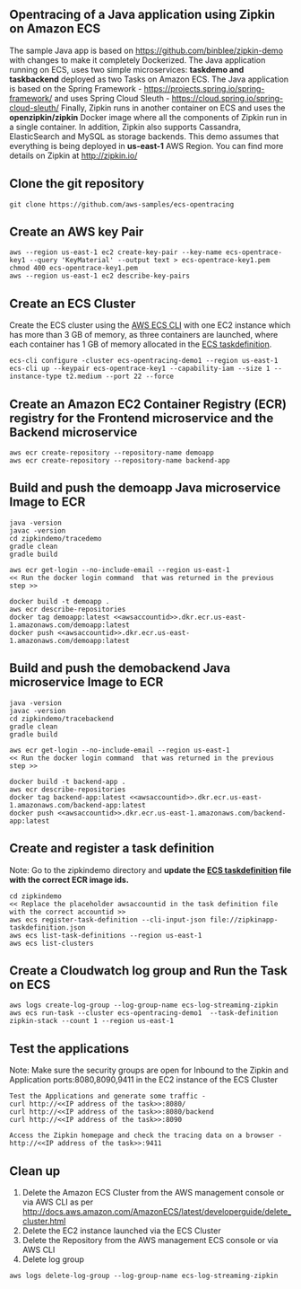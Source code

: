 ## Opentracing of a Java application using Zipkin on Amazon ECS
The sample Java app is based on https://github.com/binblee/zipkin-demo with changes to make it completely Dockerized. The Java application running on ECS, uses two simple microservices: **taskdemo and taskbackend** deployed as two Tasks on Amazon ECS. The Java application is based on the Spring Framework - https://projects.spring.io/spring-framework/ and uses Spring Cloud Sleuth - https://cloud.spring.io/spring-cloud-sleuth/ Finally, Zipkin runs in another container on ECS and uses the **openzipkin/zipkin** Docker image where all the components of Zipkin run in a single container. In addition, Zipkin also supports Cassandra, ElasticSearch and MySQL as storage backends. This demo assumes that everything is being deployed in **us-east-1** AWS Region. You can find more details on Zipkin at http://zipkin.io/

## Clone the git repository
```
git clone https://github.com/aws-samples/ecs-opentracing
```

## Create an AWS key Pair
```
aws --region us-east-1 ec2 create-key-pair --key-name ecs-opentrace-key1 --query 'KeyMaterial' --output text > ecs-opentrace-key1.pem
chmod 400 ecs-opentrace-key1.pem
aws --region us-east-1 ec2 describe-key-pairs
```

## Create an ECS Cluster
Create the ECS cluster using the [AWS ECS CLI](http://docs.aws.amazon.com/AmazonECS/latest/developerguide/ECS_CLI_installation.html) with one EC2 instance which has more than 3 GB of memory, as three containers are launched, where each container has 1 GB of memory allocated in the [ECS taskdefinition](./zipkinapp-taskdefinition.json).

```
ecs-cli configure -cluster ecs-opentracing-demo1 --region us-east-1
ecs-cli up --keypair ecs-opentrace-key1 --capability-iam --size 1 --instance-type t2.medium --port 22 --force
```

## Create an Amazon EC2 Container Registry (ECR) registry for the Frontend microservice and the Backend microservice
```
aws ecr create-repository --repository-name demoapp
aws ecr create-repository --repository-name backend-app
```

## Build and push the demoapp Java microservice Image to ECR
```
java -version
javac -version
cd zipkindemo/tracedemo
gradle clean
gradle build

aws ecr get-login --no-include-email --region us-east-1
<< Run the docker login command  that was returned in the previous step >>

docker build -t demoapp .
aws ecr describe-repositories
docker tag demoapp:latest <<awsaccountid>>.dkr.ecr.us-east-1.amazonaws.com/demoapp:latest
docker push <<awsaccountid>>.dkr.ecr.us-east-1.amazonaws.com/demoapp:latest
```

## Build and push the demobackend Java microservice Image to ECR
```
java -version
javac -version
cd zipkindemo/tracebackend
gradle clean
gradle build

aws ecr get-login --no-include-email --region us-east-1
<< Run the docker login command  that was returned in the previous step >>

docker build -t backend-app .
aws ecr describe-repositories
docker tag backend-app:latest <<awsaccountid>>.dkr.ecr.us-east-1.amazonaws.com/backend-app:latest
docker push <<awsaccountid>>.dkr.ecr.us-east-1.amazonaws.com/backend-app:latest
```

## Create and register a task definition

Note: Go to the zipkindemo directory and **update the [ECS taskdefinition](./zipkinapp-taskdefinition.json) file with the correct ECR image ids.**

```
cd zipkindemo
<< Replace the placeholder awsaccountid in the task definition file with the correct accountid >>
aws ecs register-task-definition --cli-input-json file://zipkinapp-taskdefinition.json
aws ecs list-task-definitions --region us-east-1
aws ecs list-clusters
```

## Create a Cloudwatch log group and Run the Task on ECS
```
aws logs create-log-group --log-group-name ecs-log-streaming-zipkin
aws ecs run-task --cluster ecs-opentracing-demo1  --task-definition zipkin-stack --count 1 --region us-east-1
```

## Test the applications 
Note: Make sure the security groups are open for Inbound to the Zipkin and Application ports:8080,8090,9411 in the EC2 instance of the ECS Cluster

```
Test the Applications and generate some traffic -
curl http://<<IP address of the task>>:8080/
curl http://<<IP address of the task>>:8080/backend
curl http://<<IP address of the task>>:8090

Access the Zipkin homepage and check the tracing data on a browser -
http://<<IP address of the task>>:9411

```

## Clean up
1. Delete the Amazon ECS Cluster from the AWS management console or via AWS CLI as per http://docs.aws.amazon.com/AmazonECS/latest/developerguide/delete_cluster.html
2. Delete the EC2 instance launched via the ECS Cluster
2. Delete the Repository from the AWS management ECS console or via AWS CLI
3. Delete log group
```
aws logs delete-log-group --log-group-name ecs-log-streaming-zipkin
```
